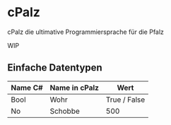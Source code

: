 # cPalz

cPalz die ultimative Programmiersprache für die Pfalz

WIP

## Einfache Datentypen
|Name C# |Name in cPalz| Wert|
|--------|--------|--------|
|  Bool  |    Wohr    | True / False |
|  No  |    Schobbe    | 500 |
